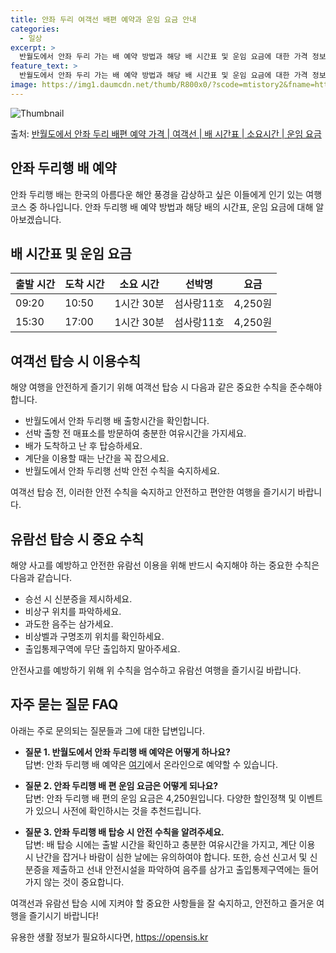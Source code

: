 ```yaml
---
title: 안좌 두리 여객선 배편 예약과 운임 요금 안내
categories:
  - 일상
excerpt: >
  반월도에서 안좌 두리 가는 배 예약 방법과 해당 배 시간표 및 운임 요금에 대한 가격 정보를 안내 드리겠습니다. 안전하고 재밋는 안좌 두리행 여행을 위해 아래 정보 참고하시기 바랍니다. 안좌 두리행 배편 예약하기 👈 클릭반월도에서 안좌 두리행 배 시간표출발 시간도착 시간소요 시간선박명요금09:2010:501시간 30분섬사랑11호4,250원15:3017:001시간 30분섬사랑11호4,250원안좌 두리행 배편 예약하기 👈 클릭반월도에서 안좌 두리행 여객선 탑승 시 이용수칙요즘 해양 여행을 즐기는 사람들이 늘어나면서, 안전한 여객선 이용을 위한 수칙을 소개합니다. 중요한 내용: 1) 반월도에서 안좌 두리행 배 출항시간을 확인합니다. 2) 선박 출항 전 매표소를 방문하여 충분한 여유시간을 가지세요. 3) 배가 ..
feature_text: >
  반월도에서 안좌 두리 가는 배 예약 방법과 해당 배 시간표 및 운임 요금에 대한 가격 정보를 안내 드리겠습니다. 안전하고 재밋는 안좌 두리행 여행을 위해 아래 정보 참고하시기 바랍니다. 안좌 두리행 배편 예약하기 👈 클릭반월도에서 안좌 두리행 배 시간표출발 시간도착 시간소요 시간선박명요금09:2010:501시간 30분섬사랑11호4,250원15:3017:001시간 30분섬사랑11호4,250원안좌 두리행 배편 예약하기 👈 클릭반월도에서 안좌 두리행 여객선 탑승 시 이용수칙요즘 해양 여행을 즐기는 사람들이 늘어나면서, 안전한 여객선 이용을 위한 수칙을 소개합니다. 중요한 내용: 1) 반월도에서 안좌 두리행 배 출항시간을 확인합니다. 2) 선박 출항 전 매표소를 방문하여 충분한 여유시간을 가지세요. 3) 배가 ..
image: https://img1.daumcdn.net/thumb/R800x0/?scode=mtistory2&fname=https%3A%2F%2Ft1.daumcdn.net%2Ftistory_admin%2Fstatic%2Fimages%2FopenGraph%2Fopengraph.png
---
```


![Thumbnail](https://img1.daumcdn.net/thumb/R800x0/?scode=mtistory2&fname=https%3A%2F%2Ft1.daumcdn.net%2Ftistory_admin%2Fstatic%2Fimages%2FopenGraph%2Fopengraph.png)

<p>출처: <a href="https://opensis.kr/entry/%EB%B0%98%EC%9B%94%EB%8F%84%EC%97%90%EC%84%9C-%EC%95%88%EC%A2%8C-%EB%91%90%EB%A6%AC-%EB%B0%B0%ED%8E%B8-%EC%98%88%EC%95%BD-%EA%B0%80%EA%B2%A9-%EC%97%AC%EA%B0%9D%EC%84%A0-%EB%B0%B0-%EC%8B%9C%EA%B0%84%ED%91%9C-%EC%86%8C%EC%9A%94%EC%8B%9C%EA%B0%84-%EC%9A%B4%EC%9E%84-%EC%9A%94%EA%B8%88" rel="dofollow">반월도에서 안좌 두리 배편 예약 가격 | 여객선 | 배 시간표 | 소요시간 | 운임 요금</a> </p>

## 안좌 두리행 배 예약

안좌 두리행 배는 한국의 아름다운 해안 풍경을 감상하고 싶은 이들에게 인기 있는 여행 코스 중 하나입니다. 안좌 두리행 배 예약 방법과 해당
배의 시간표, 운임 요금에 대해 알아보겠습니다.

## 배 시간표 및 운임 요금

**출발 시간** | **도착 시간** | **소요 시간** | **선박명** | **요금**  
---|---|---|---|---  
09:20 | 10:50 | 1시간 30분 | 섬사랑11호 | 4,250원  
15:30 | 17:00 | 1시간 30분 | 섬사랑11호 | 4,250원  
  
## 여객선 탑승 시 이용수칙

해양 여행을 안전하게 즐기기 위해 여객선 탑승 시 다음과 같은 중요한 수칙을 준수해야 합니다.

  * 반월도에서 안좌 두리행 배 출항시간을 확인합니다.
  * 선박 출항 전 매표소를 방문하여 충분한 여유시간을 가지세요.
  * 배가 도착하고 난 후 탑승하세요.
  * 계단을 이용할 때는 난간을 꼭 잡으세요.
  * 반월도에서 안좌 두리행 선박 안전 수칙을 숙지하세요.

여객선 탑승 전, 이러한 안전 수칙을 숙지하고 안전하고 편안한 여행을 즐기시기 바랍니다.

## 유람선 탑승 시 중요 수칙

해양 사고를 예방하고 안전한 유람선 이용을 위해 반드시 숙지해야 하는 중요한 수칙은 다음과 같습니다.

  * 승선 시 신분증을 제시하세요.
  * 비상구 위치를 파악하세요.
  * 과도한 음주는 삼가세요.
  * 비상벨과 구명조끼 위치를 확인하세요.
  * 출입통제구역에 무단 출입하지 말아주세요.

안전사고를 예방하기 위해 위 수칙을 엄수하고 유람선 여행을 즐기시길 바랍니다.

## 자주 묻는 질문 FAQ

아래는 주로 문의되는 질문들과 그에 대한 답변입니다.

  * **질문 1. 반월도에서 안좌 두리행 배 예약은 어떻게 하나요?**  
답변: 안좌 두리행 배 예약은 [여기](https://opensis.kr/entry/%EB%B0%98%EC%9B%94%EB%8F%84%EC%97%90%EC%84%9C-%EC%95%88%EC%A2%8C-%EB%91%90%EB%A6%AC-%EB%B0%B0%ED%8E%B8-%EC%98%88%EC%95%BD-%EA%B0%80%EA%B2%A9-%EC%97%AC%EA%B0%9D%EC%84%A0-%EB%B0%B0-%EC%8B%9C%EA%B0%84%ED%91%9C-%EC%86%8C%EC%9A%94%EC%8B%9C%EA%B0%84-%EC%9A%B4%EC%9E%84-%EC%9A%94%EA%B8%88)에서 온라인으로 예약할 수 있습니다.

  * **질문 2. 안좌 두리행 배 편 운임 요금은 어떻게 되나요?**  
답변: 안좌 두리행 배 편의 운임 요금은 4,250원입니다. 다양한 할인정책 및 이벤트가 있으니 사전에 확인하시는 것을 추천드립니다.

  * **질문 3. 안좌 두리행 배 탑승 시 안전 수칙을 알려주세요.**  
답변: 배 탑승 시에는 출발 시간을 확인하고 충분한 여유시간을 가지고, 계단 이용 시 난간을 잡거나 바람이 심한 날에는 유의하여야 합니다.
또한, 승선 신고서 및 신분증을 제출하고 선내 안전시설을 파악하여 음주를 삼가고 출입통제구역에는 들어가지 않는 것이 중요합니다.

여객선과 유람선 탑승 시에 지켜야 할 중요한 사항들을 잘 숙지하고, 안전하고 즐거운 여행을 즐기시기 바랍니다!

 

유용한 생활 정보가 필요하시다면, <a href="https://opensis.kr" rel="dofollow">https://opensis.kr</a>


